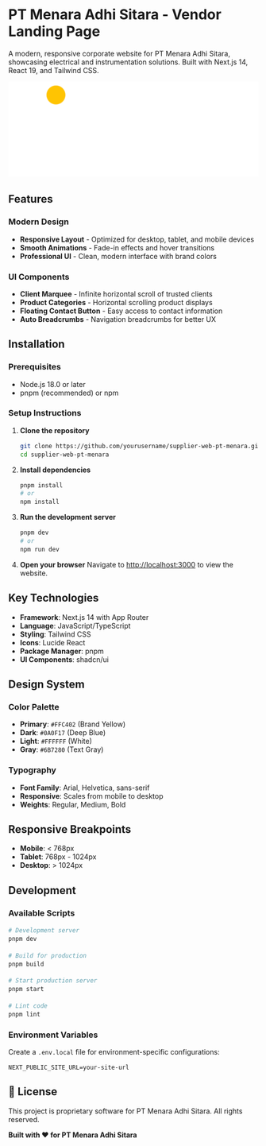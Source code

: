 # PT Menara Adhi Sitara - Vendor Landing Page

A modern, responsive corporate website for PT Menara Adhi Sitara, showcasing electrical and instrumentation solutions. Built with Next.js 14, React 19, and Tailwind CSS.

![PT Menara Adhi Sitara](public/logo-inverse.png)

## Features

### Modern Design
- **Responsive Layout** - Optimized for desktop, tablet, and mobile devices
- **Smooth Animations** - Fade-in effects and hover transitions
- **Professional UI** - Clean, modern interface with brand colors

### UI Components
- **Client Marquee** - Infinite horizontal scroll of trusted clients
- **Product Categories** - Horizontal scrolling product displays
- **Floating Contact Button** - Easy access to contact information
- **Auto Breadcrumbs** - Navigation breadcrumbs for better UX

## Installation

### Prerequisites
- Node.js 18.0 or later
- pnpm (recommended) or npm

### Setup Instructions

1. **Clone the repository**
   ```bash
   git clone https://github.com/yourusername/supplier-web-pt-menara.git
   cd supplier-web-pt-menara
   ```

2. **Install dependencies**
   ```bash
   pnpm install
   # or
   npm install
   ```

3. **Run the development server**
   ```bash
   pnpm dev
   # or
   npm run dev
   ```

4. **Open your browser**
   Navigate to [http://localhost:3000](http://localhost:3000) to view the website.

## Key Technologies

- **Framework**: Next.js 14 with App Router
- **Language**: JavaScript/TypeScript
- **Styling**: Tailwind CSS
- **Icons**: Lucide React
- **Package Manager**: pnpm
- **UI Components**: shadcn/ui

## Design System

### Color Palette
- **Primary**: `#FFC402` (Brand Yellow)
- **Dark**: `#0A0F17` (Deep Blue)
- **Light**: `#FFFFFF` (White)
- **Gray**: `#6B7280` (Text Gray)

### Typography
- **Font Family**: Arial, Helvetica, sans-serif
- **Responsive**: Scales from mobile to desktop
- **Weights**: Regular, Medium, Bold

## Responsive Breakpoints

- **Mobile**: < 768px
- **Tablet**: 768px - 1024px
- **Desktop**: > 1024px

## Development

### Available Scripts
```bash
# Development server
pnpm dev

# Build for production
pnpm build

# Start production server
pnpm start

# Lint code
pnpm lint
```

### Environment Variables
Create a `.env.local` file for environment-specific configurations:
```env
NEXT_PUBLIC_SITE_URL=your-site-url
```

## 📄 License

This project is proprietary software for PT Menara Adhi Sitara. All rights reserved.

**Built with ❤️ for PT Menara Adhi Sitara** 